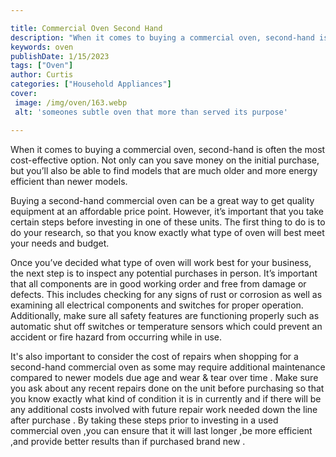 ```yaml
---

title: Commercial Oven Second Hand
description: "When it comes to buying a commercial oven, second-hand is often the most cost-effective option. Not only can you save money on the...see more"
keywords: oven
publishDate: 1/15/2023
tags: ["Oven"]
author: Curtis
categories: ["Household Appliances"]
cover: 
 image: /img/oven/163.webp
 alt: 'someones subtle oven that more than served its purpose'

---
```


When it comes to buying a commercial oven, second-hand is often the most cost-effective option. Not only can you save money on the initial purchase, but you’ll also be able to find models that are much older and more energy efficient than newer models. 

Buying a second-hand commercial oven can be a great way to get quality equipment at an affordable price point. However, it’s important that you take certain steps before investing in one of these units. The first thing to do is to do your research, so that you know exactly what type of oven will best meet your needs and budget. 

Once you’ve decided what type of oven will work best for your business, the next step is to inspect any potential purchases in person. It’s important that all components are in good working order and free from damage or defects. This includes checking for any signs of rust or corrosion as well as examining all electrical components and switches for proper operation. Additionally, make sure all safety features are functioning properly such as automatic shut off switches or temperature sensors which could prevent an accident or fire hazard from occurring while in use. 

It's also important to consider the cost of repairs when shopping for a second-hand commercial oven as some may require additional maintenance compared to newer models due age and wear & tear over time . Make sure you ask about any recent repairs done on the unit before purchasing so that you know exactly what kind of condition it is in currently and if there will be any additional costs involved with future repair work needed down the line after purchase . By taking these steps prior to investing in a used commercial oven ,you can ensure that it will last longer ,be more efficient ,and provide better results than if purchased brand new .

